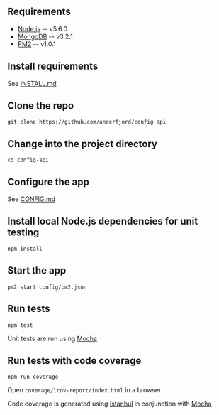 ## Requirements
* [Node.js](http://nodejs.org/) -- v5.6.0
* [MongoDB](https://www.mongodb.org/) -- v3.2.1
* [PM2](http://pm2.keymetrics.io/) -- v1.0.1

## Install requirements
See [INSTALL.md](INSTALL.md)

## Clone the repo
`git clone https://github.com/anderfjord/config-api`

## Change into the project directory
`cd config-api`

## Configure the app
See [CONFIG.md](CONFIG.md)

## Install local Node.js dependencies for unit testing
`npm install`

## Start the app
`pm2 start config/pm2.json`

## Run tests
`npm test`

Unit tests are run using [Mocha](https://mochajs.org/)

## Run tests with code coverage
`npm run coverage`

Open `coverage/lcov-report/index.html` in a browser

Code coverage is generated using [Istanbul](https://www.npmjs.com/package/istanbul) in conjunction with [Mocha](https://mochajs.org/)
